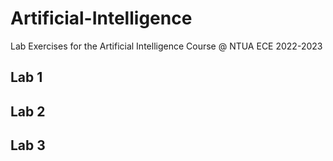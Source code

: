 # Artificial-Intelligence
Lab Exercises for the Artificial Intelligence Course @ NTUA ECE 2022-2023

## Lab 1

## Lab 2

## Lab 3
